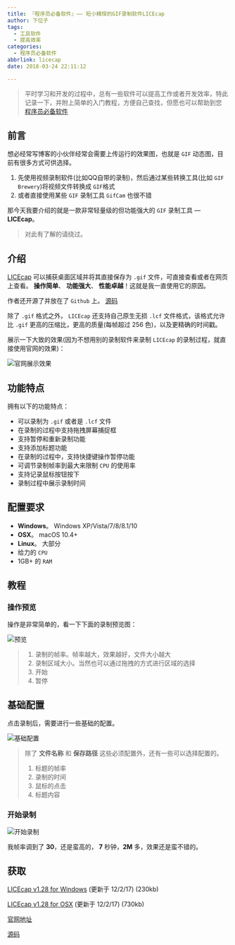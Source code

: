 ```yaml
---
title: 『程序员必备软件』—— 短小精悍的GIF录制软件LICEcap
author: 下位子
tags:
  - 工具软件
  - 提高效率
categories:
  - 程序员必备软件
abbrlink: licecap
date: 2018-03-24 22:11:12

---
```


> 平时学习和开发的过程中，总有一些软件可以提高工作或者开发效率，特此记录一下，并附上简单的入门教程，方便自己查找，但愿也可以帮助到您 [程序员必备软件](http://xiaweizi.cn/article/3cfa/)

## 前言

想必经常写博客的小伙伴经常会需要上传运行的效果图，也就是 `GIF` 动态图，目前有很多方式可供选择。

1. 先使用视频录制软件(比如QQ自带的录制)，然后通过某些转换工具(比如 `GIF Brewery`)将视频文件转换成 `GIF`格式
2. 或者直接使用某些 `GIF` 录制工具 `GifCam` 也很不错

<!-- more -->

那今天我要介绍的就是一款非常轻量级的但功能强大的 `GIF` 录制工具 — **LICEcap**。

> 对此有了解的请绕过。

## 介绍

[LICEcap](https://www.cockos.com/licecap/) 可以捕获桌面区域并将其直接保存为 `.gif` 文件，可直接查看或者在网页上查看。 **操作简单**、 **功能强大**、 **性能卓越**！这就是我一直使用它的原因。

作者还开源了并放在了 `Github` 上。 [源码](https://github.com/justinfrankel/licecap)

除了 `.gif` 格式之外， `LICEcap` 还支持自己原生无损 `.lcf` 文件格式，该格式允许比 `.gif` 更高的压缩比，更高的质量(每帧超过 256 色)，以及更精确的时间戳。

展示一下大致的效果(因为不想用别的录制软件来录制 `LICEcap` 的录制过程，就直接使用官网的效果)：

![官网展示效果](https://www.cockos.com/licecap/how_to_licecap.gif)

## 功能特点

拥有以下的功能特点：

- 可以录制为 `.gif` 或者是 `.lcf` 文件
- 在录制的过程中支持拖拽屏幕捕捉框
- 支持暂停和重新录制功能
- 支持添加标题功能
- 在录制的过程中，支持快捷键操作暂停功能
- 可调节录制帧率到最大来限制 `CPU` 的使用率
- 支持记录鼠标按钮按下
- 录制过程中展示录制时间

## 配置要求

- **Windows**。 Windows XP/Vista/7/8/8.1/10
- **OSX**。 macOS 10.4+
- **Linux**。 大部分
- 给力的 `CPU`
- 1GB+ 的 `RAM`

## 教程

### 操作预览

操作是非常简单的，看一下下面的录制预览图：

![预览](http://xiaweizi.top/2018-03-24-6D389141-DCC9-480A-8E5B-A3E5968E3DBB-1.png)

> 1. 录制的帧率。帧率越大，效果越好，文件大小越大
> 2. 录制区域大小。当然也可以通过拖拽的方式进行区域的选择
> 3. 开始
> 4. 暂停

## 基础配置

点击录制后，需要进行一些基础的配置。

![基础配置](http://xiaweizi.top/2018-03-24-47746539-37D1-469A-A000-7BE5FDAF3D05.png)

> 除了 **文件名称** 和 **保存路径** 这些必须配置外，还有一些可以选择配置的。
>
> 1. 标题的帧率
> 2. 录制的时间
> 3. 鼠标的点击
> 4. 标题内容

### 开始录制

![ 开始录制](http://xiaweizi.top/2018-03-24-DownloadView.gif)

我帧率调到了 **30**，还是蛮高的， **7** 秒钟，**2M** 多，效果还是蛮不错的。

## 获取

[LICEcap v1.28 for Windows](https://www.cockos.com/licecap/licecap128-install.exe) (更新于 12/2/17) (230kb)

[LICEcap v1.28 for OSX](https://www.cockos.com/licecap/licecap128.dmg) (更新于 12/2/17) (730kb)

[官网地址](https://www.cockos.com/licecap/)

[源码](https://github.com/justinfrankel/licecap)
